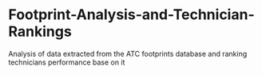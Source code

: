 # Footprint-Analysis-and-Technician-Rankings
Analysis of data extracted from the ATC footprints database and ranking technicians performance base on it
